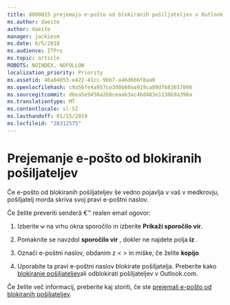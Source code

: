 ```yaml
---
title: 8000015 prejemajo e-pošto od blokiranih pošiljateljev v Outlook.com
ms.author: daeite
author: daeite
manager: jackiesm
ms.date: 6/5/2018
ms.audience: ITPro
ms.topic: article
ROBOTS: NOINDEX, NOFOLLOW
localization_priority: Priority
ms.assetid: 46a04853-e422-41cc-9bb7-a46d6b6f8aa0
ms.openlocfilehash: c9a56fe4a957ce3d0b60aa919ca89df683657066
ms.sourcegitcommit: d6ea5e9458a2b8ceaab3ac4bd483e1130b9a398a
ms.translationtype: MT
ms.contentlocale: sl-SI
ms.lasthandoff: 01/15/2019
ms.locfileid: "28312575"
---
```

# <a name="receiving-email-from-blocked-senders"></a>Prejemanje e-pošto od blokiranih pošiljateljev

Če e-pošto od blokiranih pošiljateljev še vedno pojavlja v vaš v medkrovju, pošiljatelj morda skriva svoj pravi e-poštni naslov.
  
Če želite preveriti senderâ €™ realen email ogovor:
  
1. Izberite ![več dejanj](media/11884972-7ebb-4afe-8b50-63efefb7cca8.png) na vrhu okna sporočilo in izberite **Prikaži sporočilo vir**.
    
2. Pomaknite se navzdol **sporočilo vir** , dokler ne najdete polja **iz** . 
    
3. Označi e-poštni naslov, obdanim z \< \> in miške, če želite **kopijo**
    
4. Uporabite ta pravi e-poštni naslov blokirate pošiljatelja. Preberite kako [blokiranje pošiljateljev](https://support.office.com/article/afba1c94-77bb-4f50-8b85-057cf52f4d5e.aspx)ali odblokirati pošiljateljev v Outlook.com.
    
Če želite več informacij, preberite kaj storiti, če ste [prejemali e-pošto od blokiranih pošiljateljev](https://go.microsoft.com/fwlink/p/?linkid=2002011&amp;clcid=0x409).
  

